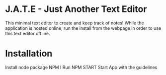 # J.A.T.E - Just Another Text Editor 

This minimal text editor to create and keep track of notes! While the application is hosted online, run the install from the webpage in order to use this text editor offline.

# Installation
Install node package NPM I
Run NPM START
Start App with the guidelines

